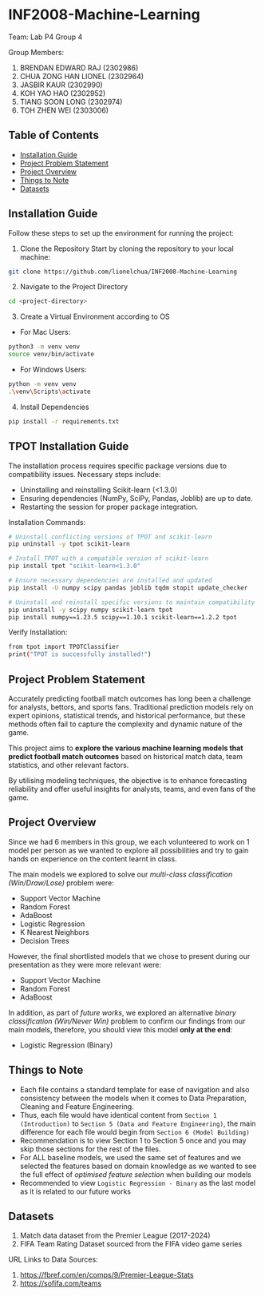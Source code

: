 # INF2008-Machine-Learning

Team: Lab P4 Group 4  

Group Members:
1. BRENDAN EDWARD RAJ (2302986)
2. CHUA ZONG HAN LIONEL (2302964)
3. JASBIR KAUR (2302990)
4. KOH YAO HAO (2302952)
5. TIANG SOON LONG (2302974)
6. TOH ZHEN WEI (2303006)

## Table of Contents

- [Installation Guide](##Installation-Guide)
- [Project Problem Statement](##project-problem-statement)
- [Project Overview](#Project-Overview)
- [Things to Note](#Things-to-Note)
- [Datasets](#Datasets)

## Installation Guide

Follow these steps to set up the environment for running the project:

1. Clone the Repository
Start by cloning the repository to your local machine:
```sh
git clone https://github.com/lionelchua/INF2008-Machine-Learning
```
2. Navigate to the Project Directory
```sh
cd <project-directory>
```
3. Create a Virtual Environment according to OS
- For Mac Users:  
```sh
python3 -m venv venv
source venv/bin/activate
```
- For Windows Users:
```sh
python -m venv venv
.\venv\Scripts\activate
```
4.  Install Dependencies
```sh
pip install -r requirements.txt
```

## TPOT Installation Guide
The installation process requires specific package versions due to compatibility issues.
Necessary steps include:
- Uninstalling and reinstalling Scikit-learn (<1.3.0)
- Ensuring dependencies (NumPy, SciPy, Pandas, Joblib) are up to date.
- Restarting the session for proper package integration.

Installation Commands:
```sh
# Uninstall conflicting versions of TPOT and scikit-learn
pip uninstall -y tpot scikit-learn

# Install TPOT with a compatible version of scikit-learn
pip install tpot "scikit-learn<1.3.0"

# Ensure necessary dependencies are installed and updated
pip install -U numpy scipy pandas joblib tqdm stopit update_checker

# Uninstall and reinstall specific versions to maintain compatibility
pip uninstall -y scipy numpy scikit-learn tpot
pip install numpy==1.23.5 scipy==1.10.1 scikit-learn==1.2.2 tpot
```
Verify Installation:
```sh
from tpot import TPOTClassifier
print("TPOT is successfully installed!")
```

## Project Problem Statement    
Accurately predicting football match outcomes has long been a challenge for analysts, bettors, and sports fans. Traditional prediction models rely on expert opinions, statistical trends, and historical performance, but these methods often fail to capture the complexity and dynamic nature of the game.  

This project aims to **explore the various machine learning models that predict football match outcomes** based on historical match data, team statistics, and other relevant factors.  

By utilising modeling techniques, the objective is to enhance forecasting reliability and offer useful insights for analysts, teams, and even fans of the game.

## Project Overview
Since we had 6 members in this group, we each volunteered to work on 1 model per person as we wanted to explore all possibilities and try to gain hands on experience on the content learnt in class.

The main models we explored to solve our *multi-class classification (Win/Draw/Lose)* problem were:
- Support Vector Machine
- Random Forest
- AdaBoost
- Logistic Regression
- K Nearest Neighbors
- Decision Trees

However, the final shortlisted models that we chose to present during our presentation as they were more relevant were:
- Support Vector Machine
- Random Forest
- AdaBoost

In addition, as part of *future works*, we explored an alternative *binary classification (Win/Never Win)* problem to confirm our findings from our main models, therefore, you should view this model **only at the end**:
- Logistic Regression (Binary)

## Things to Note
- Each file contains a standard template for ease of navigation and also consistency between the models when it comes to Data Preparation, Cleaning and Feature Engineering.
- Thus, each file would have identical content from `Section 1 (Introduction)` to `Section 5 (Data and Feature Engineering)`, the main difference for each file would begin from `Section 6 (Model Building)`
- Recommendation is to view Section 1 to Section 5 once and you may skip those sections for the rest of the files.
- For ALL baseline models, we used the same set of features and we selected the features based on domain knowledge as we wanted to see the full effect of *optimised feature selection* when building our models
- Recommended to view `Logistic Regression - Binary` as the last model as it is related to our future works 

## Datasets
1. Match data dataset from the Premier League (2017-2024)
2. FIFA Team Rating Dataset sourced from the FIFA video game series 

URL Links to Data Sources:  
1. https://fbref.com/en/comps/9/Premier-League-Stats
2. https://sofifa.com/teams

